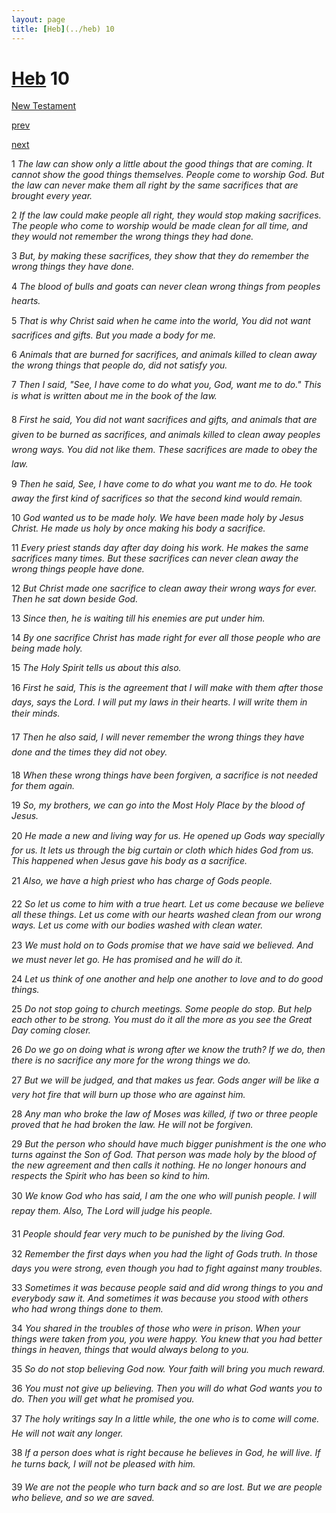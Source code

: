 ```yaml
---
layout: page
title: [Heb](../heb) 10
---
```


# [Heb](../heb) 10

[New Testament](/new-testament)


[prev](heb-9.html)


[next](heb-11.html)

1 _The law can show only a little about the good things that are coming. It cannot show the good things themselves. People come to worship God. But the law can never make them all right by the same sacrifices that are brought every year._

2 _If the law could make people all right, they would stop making sacrifices. The people who come to worship would be made clean for all time, and they would not remember the wrong things they had done._

3 _But, by making these sacrifices, they show that they do remember the wrong things they have done._

4 _The blood of bulls and goats can never clean wrong things from peoples hearts._

5 _That is why Christ said when he came into the world, You did not want sacrifices and gifts. But you made a body for me._

6 _Animals that are burned for sacrifices, and animals killed to clean away the wrong things that people do, did not satisfy you._

7 _Then I said, "See, I have come to do what you, God, want me to do." This is what is written about me in the book of the law._

8 _First he said, You did not want sacrifices and gifts, and animals that are given to be burned as sacrifices, and animals killed to clean away peoples wrong ways. You did not like them. These sacrifices are made to obey the law._

9 _Then he said, See, I have come to do what you want me to do. He took away the first kind of sacrifices so that the second kind would remain._

10 _God wanted us to be made holy. We have been made holy by Jesus Christ. He made us holy by once making his body a sacrifice._

11 _Every priest stands day after day doing his work. He makes the same sacrifices many times. But these sacrifices can never clean away the wrong things people have done._

12 _But Christ made one sacrifice to clean away their wrong ways for ever. Then he sat down beside God._

13 _Since then, he is waiting till his enemies are put under him._

14 _By one sacrifice Christ has made right for ever all those people who are being made holy._

15 _The Holy Spirit tells us about this also._

16 _First he said, This is the agreement that I will make with them after those days, says the Lord. I will put my laws in their hearts. I will write them in their minds._

17 _Then he also said, I will never remember the wrong things they have done and the times they did not obey._

18 _When these wrong things have been forgiven, a sacrifice is not needed for them again._

19 _So, my brothers, we can go into the Most Holy Place by the blood of Jesus._

20 _He made a new and living way for us. He opened up Gods way specially for us. It lets us through the big curtain or cloth which hides God from us. This happened when Jesus gave his body as a sacrifice._

21 _Also, we have a high priest who has charge of Gods people._

22 _So let us come to him with a true heart. Let us come because we believe all these things.  Let us come with our hearts washed clean from our wrong ways. Let us come with our bodies washed with clean water._

23 _We must hold on to Gods promise that we have said we believed. And we must never let go. He has promised and he will do it._

24 _Let us think of one another and help one another to love and to do good things._

25 _Do not stop going to church meetings. Some people do stop. But help each other to be strong. You must do it all the more as you see the Great Day coming closer._

26 _Do we go on doing what is wrong after we know the truth? If we do, then there is no sacrifice any more for the wrong things we do._

27 _But we will be judged, and that makes us fear. Gods anger will be like a very hot fire that will burn up those who are against him._

28 _Any man who broke the law of Moses was killed, if two or three people proved that he had broken the law. He will not be forgiven._

29 _But the person who should have much bigger punishment is the one who turns against the Son of God. That person was made holy by the blood of the new agreement and then calls it nothing. He no longer honours and respects the Spirit who has been so kind to him._

30 _We know God who has said, I am the one who will punish people. I will repay them.  Also, The Lord will judge his people._

31 _People should fear very much to be punished by the living God._

32 _Remember the first days when you had the light of Gods truth. In those days you were strong, even though you had to fight against many troubles._

33 _Sometimes it was because people said and did wrong things to you and everybody saw it.  And sometimes it was because you stood with others who had wrong things done to them._

34 _You shared in the troubles of those who were in prison. When your things were taken from you, you were happy. You knew that you had better things in heaven, things that would always belong to you._

35 _So do not stop believing God now. Your faith will bring you much reward._

36 _You must not give up believing. Then you will do what God wants you to do. Then you will get what he promised you._

37 _The holy writings say In a little while, the one who is to come will come. He will not wait any longer._

38 _If a person does what is right because he believes in God, he will live. If he turns back, I will not be pleased with him._

39 _We are not the people who turn back and so are lost. But we are people who believe, and so we are saved._

